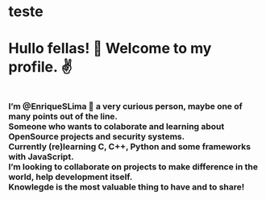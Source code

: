 # teste

<!DOCTYPE html>
<html>
<head>
<meta charset="UTF-8">
</head>
<body>

<h1>Hullo fellas! &#x1F9D9 Welcome to my profile. &#x270C<h1/> 
<h3>
    I’m @EnriqueSLima &#x1F918 a very curious person, maybe one of many points out of the line.</br>
    Someone who wants to colaborate and learning about OpenSource projects and security systems.</br>
    Currently (re)learning C, C++, Python and some frameworks with JavaScript.</br>
    I’m looking to collaborate on projects to make difference in the world, help development itself.</br>
    Knowlegde is the most valuable thing to have and to share!</br>
<h3/>
</body>
</html> 
<!---
EnriqueSLima/EnriqueSLima is a ✨ special ✨ repository because its `README.md` (this file) appears on your GitHub profile.
You can click the Preview link to take a look at your changes.
--->
